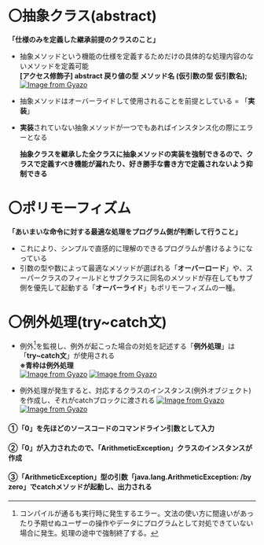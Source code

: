 # 〇抽象クラス(abstract)
**「仕様のみを定義した継承前提のクラスのこと」**
- 抽象メソッドという機能の仕様を定義するためだけの具体的な処理内容のないメソッドを定義可能\
  **[アクセス修飾子] abstract 戻り値の型 メソッド名 (仮引数の型 仮引数名);**
  [![Image from Gyazo](https://i.gyazo.com/b07ea1b1b45074938a16e62bb7120462.png)](https://gyazo.com/b07ea1b1b45074938a16e62bb7120462)
- 抽象メソッドはオーバーライドして使用されることを前提としている = 「**実装**」
- **実装**されていない抽象メソッドが一つでもあればインスタンス化の際にエラーとなる

  **抽象クラスを継承した全クラスに抽象メソッドの実装を強制できるので、クラスで定義すべき機能が漏れたり、好き勝手な書き方で定義されないよう抑制できる**

# 〇ポリモーフィズム
**「あいまいな命令に対する最適な処理をプログラム側が判断して行うこと」**
- これにより、シンプルで直感的に理解のできるプログラムが書けるようになっている
- 引数の型や数によって最適なメソッドが選ばれる「**オーバーロード**」や、スーパークラスのフィールドとサブクラスに同名のメソッドが存在してもサブ側を優先して起動する「**オーバーライド**」もポリモーフィズムの一種。

# 〇例外処理(try~catch文)
- 例外[^1]を監視し、例外が起こった場合の対処を記述する「**例外処理**」は「**try~catch文**」が使用される\
**※青枠は例外処理**\
[![Image from Gyazo](https://i.gyazo.com/6b100a43b7792a059455c0970446a845.png)](https://gyazo.com/6b100a43b7792a059455c0970446a845)
[![Image from Gyazo](https://i.gyazo.com/589bb93a11f139c9bffb39622c2b817d.png)](https://gyazo.com/589bb93a11f139c9bffb39622c2b817d)

- 例外処理が発生すると、対応するクラスのインスタンス(例外オブジェクト)を作成し、それがcatchブロックに渡される
  [![Image from Gyazo](https://i.gyazo.com/8b4066506179e5830db9fcad9008ea86.png)](https://gyazo.com/8b4066506179e5830db9fcad9008ea86)
  [![Image from Gyazo](https://i.gyazo.com/f53759aec48fcaa8638385c4ca648b49.png)](https://gyazo.com/f53759aec48fcaa8638385c4ca648b49)

#### ①「0」を先ほどのソースコードのコマンドライン引数として入力
#### ②「0」が入力されたので、「ArithmeticException」クラスのインスタンスが作成
#### ③「ArithmeticException」型の引数「java.lang.ArithmeticException: /by zero」でcatchメソッドが起動し、出力される
  [^1]:コンパイルが通るも実行時に発生するエラー。文法の使い方に間違いがあったり予期せぬユーザーの操作やデータにプログラムとして対処できていない場合に発生。処理の途中で強制終了する。
